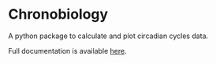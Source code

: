 # Chronobiology

A python package to calculate and plot circadian cycles data.

Full documentation is available [here](https://chronobiology-preview.readthedocs.io/en/latest/index.html).

